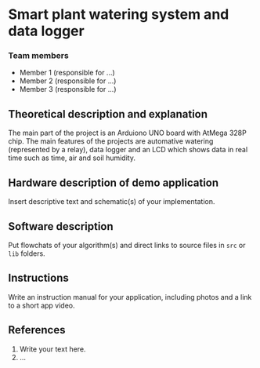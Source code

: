 # Smart plant watering system and data logger

### Team members
 
* Member 1 (responsible for ...)
* Member 2 (responsible for ...)
* Member 3 (responsible for ...)

## Theoretical description and explanation
The main part of the project is an Arduiono UNO board with AtMega 328P chip. The main features of the projects are automative watering (represented by a relay), data logger and an LCD which shows data in real time such as time, air and soil humidity.


## Hardware description of demo application

Insert descriptive text and schematic(s) of your implementation.

## Software description

Put flowchats of your algorithm(s) and direct links to source files in `src` or `lib` folders.

## Instructions

Write an instruction manual for your application, including photos and a link to a short app video.

## References

1. Write your text here.
2. ...